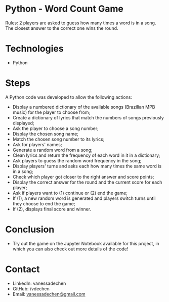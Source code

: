 # Python - Word Count Game
Rules: 2 players are asked to guess how many times a word is in a song. The closest answer to the correct one wins the round.
 
# Technologies 
- Python 

# Steps
A Python code was developed to allow the following actions:
- Display a numbered dictionary of the available songs (Brazilian MPB music) for the player to choose from;
- Create a dictionary of lyrics that match the numbers of songs previously displayed;
- Ask the player to choose a song number;
- Display the chosen song name;
- Match the chosen song number to its lyrics;
- Ask for players' names;
- Generate a random word from a song;  
- Clean lyrics and return the frequency of each word in it in a dictionary;
- Ask players to guess the random word frequency in the song;
- Display players' turns and asks each how many times the same word is in a song; 
- Check which player got closer to the right answer and score points;
- Display the correct answer for the round and the current score for each player;
- Ask if players want to (1) continue or (2) end the game;
- If (1), a new random word is generated and players switch turns until they choose to end the game;
- If (2), displays final score and winner.  

# Conclusion
- Try out the game on the Jupyter Notebook available for this project, in which you can also check out more details of the code!

# Contact
- LinkedIn: vanessadechen
- GitHub: /vdechen
- Email: vanessadechen@gmail.com

